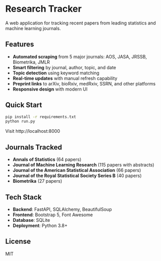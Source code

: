 # Research Tracker

A web application for tracking recent papers from leading statistics and machine learning journals.

## Features

- **Automated scraping** from 5 major journals: AOS, JASA, JRSSB, Biometrika, JMLR
- **Smart filtering** by journal, author, topic, and date
- **Topic detection** using keyword matching
- **Real-time updates** with manual refresh capability
- **Preprint links** to arXiv, bioRxiv, medRxiv, SSRN, and other platforms
- **Responsive design** with modern UI

## Quick Start

```bash
pip install -r requirements.txt
python run.py
```

Visit http://localhost:8000

## Journals Tracked

- **Annals of Statistics** (64 papers)
- **Journal of Machine Learning Research** (115 papers with abstracts)
- **Journal of the American Statistical Association** (66 papers)
- **Journal of the Royal Statistical Society Series B** (40 papers)
- **Biometrika** (27 papers)

## Tech Stack

- **Backend**: FastAPI, SQLAlchemy, BeautifulSoup
- **Frontend**: Bootstrap 5, Font Awesome
- **Database**: SQLite
- **Deployment**: Python 3.8+

## License

MIT